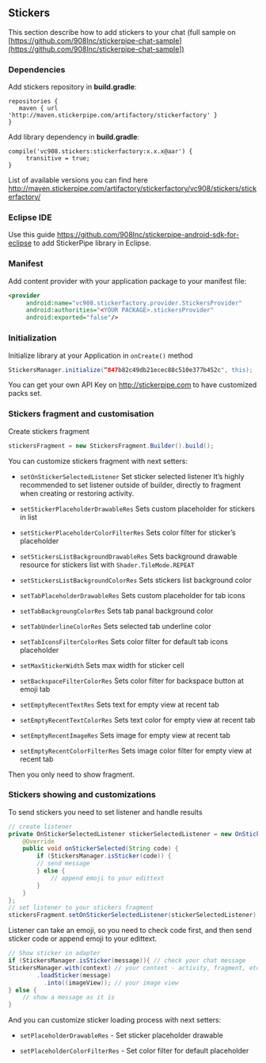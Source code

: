 <span id="Stickers" class="on_page_navigation"></span>
## Stickers

This section describe how to add stickers to your chat (full
sample on [https://github.com/908Inc/stickerpipe-chat-sample](https://github.com/908Inc/stickerpipe-chat-sample])

### Dependencies

Add stickers repository in **build.gradle**:
```
repositories {
   maven { url  'http://maven.stickerpipe.com/artifactory/stickerfactory' }
}
```

Add library dependency in **build.gradle**:
```
compile('vc908.stickers:stickerfactory:x.x.x@aar') {
     transitive = true;
}
```

List of available versions you can find
here http://maven.stickerpipe.com/artifactory/stickerfactory/vc908/stickers/stickerfactory/

### Eclipse IDE

Use this guide https://github.com/908Inc/stickerpipe-android-sdk-for-eclipse
to add StickerPipe library in Eclipse.

### Manifest

Add content provider with your application package to your manifest file:
```xml
<provider
     android:name="vc908.stickerfactory.provider.StickersProvider"
     android:authorities="<YOUR PACKAGE>.stickersProvider"
     android:exported="false"/>
```

### Initialization

Initialize library at your Application in ```onCreate()``` method
```java
StickersManager.initialize(“847b82c49db21ecec88c510e377b452c", this);
```

You can get your own API Key on http://stickerpipe.com to have customized packs set.

### Stickers fragment and customisation

Create stickers fragment
```java
stickersFragment = new StickersFragment.Builder().build();
```

You can customize stickers fragment with next setters:
* ```setOnStickerSelectedListener```
Set sticker selected listener
It’s highly recommended to set listener outside of builder, directly to fragment when creating or restoring activity.

* ```setStickerPlaceholderDrawableRes```
Sets custom placeholder for stickers in list

* ```setStickerPlaceholderColorFilterRes```
Sets color filter for sticker’s placeholder

* ```setStickersListBackgroundDrawableRes```
Sets background drawable resource for stickers list with ```Shader.TileMode.REPEAT```

* ```setStickersListBackgroundColorRes```
Sets stickers list background color

* ```setTabPlaceholderDrawableRes```
Sets custom placeholder for tab icons

* ```setTabBackgroungColorRes```
Sets tab panal background color

* ```setTabUnderlineColorRes```
Sets selected tab underline color

* ```setTabIconsFilterColorRes```
Sets color filter for default tab icons placeholder

* ```setMaxStickerWidth```
Sets max width for sticker cell

* ```setBackspaceFilterColorRes```
Sets color filter for backspace button at emoji tab

* ```setEmptyRecentTextRes```
Sets text for empty view at recent tab

* ```setEmptyRecentTextColorRes```
Sets text color for empty view at recent tab

* ```setEmptyRecentImageRes```
Sets image for empty view at recent tab

* ```setEmptyRecentColorFilterRes```
Sets image color filter for empty view at recent tab

Then you only need to show fragment.

### Stickers showing and customizations

To send stickers you need to set listener and handle results

```java
// create listener
private OnStickerSelectedListener stickerSelectedListener = new OnStickerSelectedListener() {
    @Override
    public void onStickerSelected(String code) {
        if (StickersManager.isSticker(code)) {
	    // send message
        } else {
            // append emoji to your edittext
        }
    }
};
// set listener to your stickers fragment
stickersFragment.setOnStickerSelectedListener(stickerSelectedListener)
```

Listener can take an emoji, so you need to check code first, and then send sticker code or append emoji to your edittext.

```java
// Show sticker in adapter
if (StickersManager.isSticker(message)){ // check your chat message
StickersManager.with(context) // your context - activity, fragment, etc
        .loadSticker(message)
          .into((imageView)); // your image view 
} else {
	// show a message as it is
}
```

And you can customize sticker loading process with next setters:
* ```setPlaceholderDrawableRes``` - Set sticker placeholder drawable

* ```setPlaceholderColorFilterRes``` - Set color filter for default placeholder

<br>
